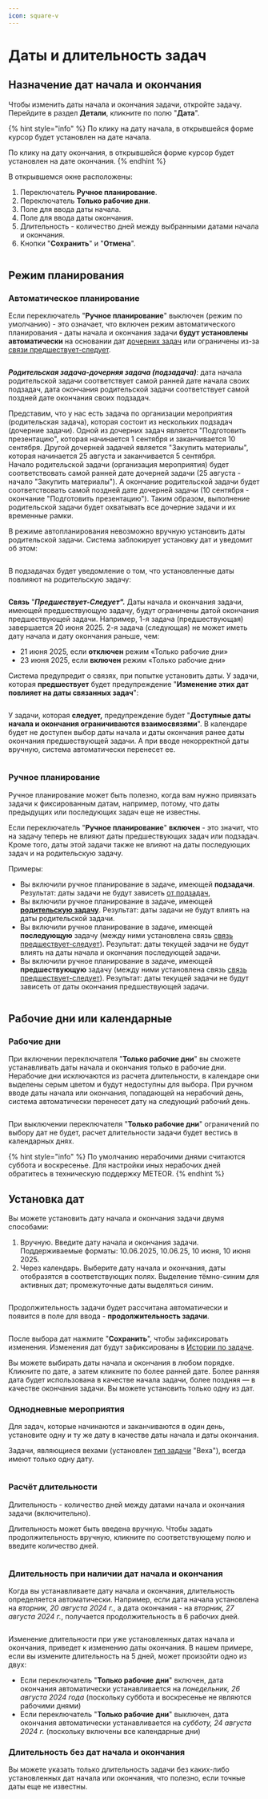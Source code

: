 ```yaml
---
icon: square-v
---
```


# Даты и длительность задач

## Назначение дат начала и окончания

Чтобы изменить даты начала и окончания задачи, откройте задачу. Перейдите в раздел **Детали**, кликните по полю "**Дата**".&#x20;

{% hint style="info" %}
По клику на дату начала, в открывшейся форме курсор будет установлен на дате начала.

По клику на дату окончания, в открывшейся форме курсор будет установлен на дате окончания.&#x20;
{% endhint %}

В открывшемся окне расположены:

1. Переключатель **Ручное планирование**.
2. Переключатель **Только рабочие дни**.
3. Поле для ввода даты начала.
4. Поле для ввода даты окончания.
5. Длительность - количество дней между выбранными датами начала и окончания.
6. Кнопки "**Сохранить**" и "**Отмена**".

<figure><img src="../../.gitbook/assets/image.png" alt=""><figcaption></figcaption></figure>

## Режим планирования

### Автоматическое планирование

Если переключатель "**Ручное планирование**" выключен (режим по умолчанию) - это означает, что включен режим автоматического планирования - даты начала и окончания задачи **будут установлены автоматически** на основании дат [дочерних задач](svyazi-i-ierarkhii-zadach.md#ierarkhiya-zadach) или ограничены из-за [связи предшествует-следует](svyazi-i-ierarkhii-zadach.md#id-4.-predshestvuet-sleduet).

<figure><img src="../../.gitbook/assets/image (14).png" alt=""><figcaption></figcaption></figure>

_**Родительская задача-дочерняя задача (подзадача)**_: дата начала родительской задачи соответствует самой ранней дате начала своих подзадач, дата окончания родительской задачи соответствует самой поздней дате окончания своих подзадач.

Представим, что у нас есть задача по организации мероприятия (родительская задача), которая состоит из нескольких подзадач (дочерние задачи). Одной из дочерних задач является "Подготовить презентацию", которая начинается 1 сентября и заканчивается 10 сентября. Другой дочерней задачей является "Закупить материалы", которая начинается 25 августа и заканчивается 5 сентября.\
Начало родительской задачи (организация мероприятия) будет соответствовать самой ранней дате дочерней задачи (25 августа - начало "Закупить материалы"). А окончание родительской задачи будет соответствовать самой поздней дате дочерней задачи (10 сентября - окончание "Подготовить презентацию"). Таким образом, выполнение родительской задачи будет охватывать все дочерние задачи и их временные рамки.

В режиме автопланирования невозможно вручную установить даты родительской задачи. Система заблокирует установку дат и уведомит об этом:

<figure><img src="../../.gitbook/assets/image (8).png" alt=""><figcaption></figcaption></figure>

В подзадачах будет уведомление о том, что установленные даты повлияют на родительскую задачу:

<figure><img src="../../.gitbook/assets/image (9).png" alt=""><figcaption></figcaption></figure>

**Связь** "_**Предшествует-Следует".**_ Даты начала и окончания задачи, имеющей предшествующую задачу, будут ограничены датой окончания предшествующей задачи. Например, 1-я задача (предшествующая) завершается 20 июня 2025. 2-я задача (следующая) не может иметь дату начала и дату окончания раньше, чем:

* 21 июня 2025, если **отключен** режим «Только рабочие дни»&#x20;
* 23 июня 2025, если **включен** режим «Только рабочие дни» &#x20;

Система предупредит о связях, при попытке установить даты. У задачи, которая **предшествует** будет предупреждение "**Изменение этих дат повлияет на даты связанных задач**":

<figure><img src="../../.gitbook/assets/image (12).png" alt=""><figcaption></figcaption></figure>

У задачи, которая **следует,** предупреждение будет "**Доступные даты начала и окончания ограничиваются взаимосвязями**".  В календаре будет не доступен выбор даты начала и даты окончания ранее даты окончания предшествующей задачи. А при вводе некорректной даты вручную, система автоматически перенесет ее.

<figure><img src="../../.gitbook/assets/image (1163).png" alt=""><figcaption></figcaption></figure>

### Ручное планирование

Ручное планирование может быть полезно, когда вам нужно привязать задачи к фиксированным датам, например, потому, что даты предыдущих или последующих задач еще не известны.

Если переключатель "**Ручное планирование**" **включен** - это значит, что на задачу теперь не влияют даты предшествующих задач или подзадач. Кроме того, даты этой задачи также не влияют на даты последующих задач и на родительскую задачу.&#x20;

Примеры:

* Вы включили ручное планирование в задаче, имеющей **подзадачи**. Результат: даты задачи не будут зависеть [от подзадач](svyazi-i-ierarkhii-zadach.md#ierarkhiya-zadach),&#x20;
* Вы включили ручное планирование в задаче, имеющей [**родительскую задачу**](svyazi-i-ierarkhii-zadach.md#ierarkhiya-zadach). Результат: даты задачи не будут влиять на даты родительской задачи.&#x20;
* Вы включили ручное планирование в задаче, имеющей **последующую** задачу (между ними установлена связь [связь предшествует-следует](svyazi-i-ierarkhii-zadach.md#id-4.-predshestvuet-sleduet)). Результат: даты текущей задачи не будут влиять на даты начала и окончания последующей задачи.
* Вы включили ручное планирование в задаче, имеющей **предшествующую** задачу (между ними установлена связь [связь предшествует-следует](svyazi-i-ierarkhii-zadach.md#id-4.-predshestvuet-sleduet)). Результат: даты текущей задачи не будут зависеть от даты окончания предшествующей задачи.

<figure><img src="../../.gitbook/assets/image (13).png" alt=""><figcaption></figcaption></figure>

## Рабочие дни или календарные

### Рабочие дни

При включении переключателя "**Только рабочие дни**" вы сможете устанавливать даты начала и окончания только в рабочие дни. Нерабочие дни исключаются из расчета длительности, в календаре они выделены серым цветом и будут недоступны для выбора. При ручном вводе даты начала или окончания, попадающей на нерабочий день, система автоматически перенесет дату на  следующий рабочий день. &#x20;

<figure><img src="../../.gitbook/assets/image (4).png" alt=""><figcaption></figcaption></figure>

При выключении переключателя "**Только рабочие дни**" ограничений по выбору дат не будет, расчет длительности задачи будет вестись в календарных днях.

{% hint style="info" %}
По умолчанию нерабочими днями считаются суббота и воскресенье. Для настройки иных нерабочих дней обратитесь в техническую поддержку METEOR.
{% endhint %}

## Установка дат

Вы можете установить дату начала и окончания задачи двумя способами:

1. Вручную. Введите дату начала и окончания задачи. Поддерживаемые форматы: 10.06.2025, 10.06.25, 10 июня, 10 июня 2025.
2. Через календарь. Выберите дату начала и окончания, даты отобразятся в соответствующих полях. Выделение тёмно-синим для активных дат; промежуточные даты выделяться синим.

<figure><img src="../../.gitbook/assets/image (1).png" alt=""><figcaption></figcaption></figure>

Продолжительность задачи будет рассчитана автоматически и появится в поле для ввода - **продолжительность задачи**.

<figure><img src="../../.gitbook/assets/image (2).png" alt=""><figcaption></figcaption></figure>

После выбора дат нажмите "**Сохранить**", чтобы зафиксировать изменения. Изменения дат будут зафиксированы в [Истории по задаче](istoriya-po-zadache.md).

Вы можете выбирать даты начала и окончания в любом порядке. Кликните по дате, а затем кликните по более ранней дате. Более ранняя дата будет использована в качестве начала задачи, более поздняя — в качестве окончания задачи. Вы можете установить только одну из дат.&#x20;

### Однодневные мероприятия

Для задач, которые начинаются и заканчиваются в один день, установите одну и ту же дату в качестве даты начала и даты окончания.&#x20;

Задачи, являющиеся вехами (установлен [тип задачи](../../rukovodstvo-administratora/zadachi/tipy-zadach.md) "Веха"), всегда имеют только одну дату.

<figure><img src="../../.gitbook/assets/image (3).png" alt=""><figcaption></figcaption></figure>

### Расчёт длительности

Длительность - количество дней между датами начала и окончания задачи (включительно).

Длительность может быть введена вручную. Чтобы задать продолжительность вручную, кликните по соответствующему полю и введите количество дней.

<figure><img src="../../.gitbook/assets/image (5).png" alt=""><figcaption></figcaption></figure>

### Длительность при наличии дат начала и окончания

Когда вы устанавливаете дату начала и окончания, длительность определяется автоматически. Например, если дата начала установлена на _вторник, 20 августа 2024 г._, а дата окончания - на _вторник, 27 августа 2024 г._, получается продолжительность в 6 рабочих дней.

<figure><img src="../../.gitbook/assets/image (6).png" alt=""><figcaption></figcaption></figure>

Изменение длительности при уже установленных датах начала и окончания, приведет к изменению даты окончания. В нашем примере, если вы измените длительность на 5 дней, может произойти одно из двух:

* Если переключатель "**Только рабочие** **дни**" включен, дата окончания автоматически устанавливается на _понедельник, 26 августа 2024 года_ (поскольку суббота и воскресенье не являются рабочими днями)
* Если переключатель "**Только рабочие** **дни**" выключен, дата окончания автоматически устанавливается на _субботу, 24 августа 2024 г._ (поскольку включены все календарные дни)

### Длительность без дат начала и окончания

Вы можете указать только длительность задачи без каких-либо установленных дат начала или окончания, что полезно, если точные даты еще не известны.

